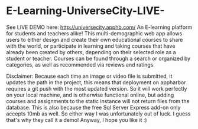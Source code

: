 # E-Learning-UniverseCity-LIVE-
See LIVE DEMO here: http://universecity.apphb.com/  An E-learning platform for students and teachers alike! This multi-demographic web app allows users to either design and create their own educational courses to share with the world, or participate in learning and taking courses that have already been created by others, depending on their selected role as a student or teacher. Courses can be found through a search or organized by categories, as well as recommended via reviews and ratings.


Disclaimer: Because each time an image or video file is submitted, it updates the path in the project, this means that deployment on appharbor requires a git push with the most updated version. So it will work perfectly on your local machine, and is otherwise functional online, but adding courses and assignments to the static instance will not return files from the database. This is also because the free Sql Server Express add-on only accepts 10mb as well. So either way I was unfortunately out of luck. I guess that's why they call it a demo! Anyway, I hope you like it :)
